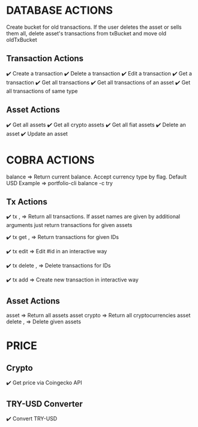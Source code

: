 # DATABASE ACTIONS

Create bucket for old transactions. If the user deletes the asset or sells them all, delete asset's transactions from txBucket and move old oldTxBucket

## Transaction Actions

✔️ Create a transaction
✔️ Delete a transaction
✔️ Edit a transaction
✔️ Get a transaction
✔️ Get all transactions
✔️ Get all transactions of an asset
✔️ Get all transactions of same type

## Asset Actions

✔️ Get all assets
✔️ Get all crypto assets
✔️ Get all fiat assets
✔️ Delete an asset
✔️ Update an asset

# COBRA ACTIONS

balance => Return current balance. Accept currency type by flag. Default USD
Example => portfolio-cli balance -c try

## Tx Actions

✔️ tx <asset1>, <asset2> => Return all transactions. If asset names are given by additional arguments just return transactions for given assets

✔️ tx get <id>, <id2> => Return transactions for given IDs

✔️ tx edit <id> => Edit #id in an interactive way

✔️ tx delete <id>, <id2> => Delete transactions for IDs

✔️ tx add => Create new transaction in interactive way

## Asset Actions

asset => Return all assets
asset crypto => Return all cryptocurrencies
asset delete <asset>, <asset1> => Delete given assets

# PRICE

## Crypto

✔️ Get price via Coingecko API

## TRY-USD Converter

✔️ Convert TRY-USD
